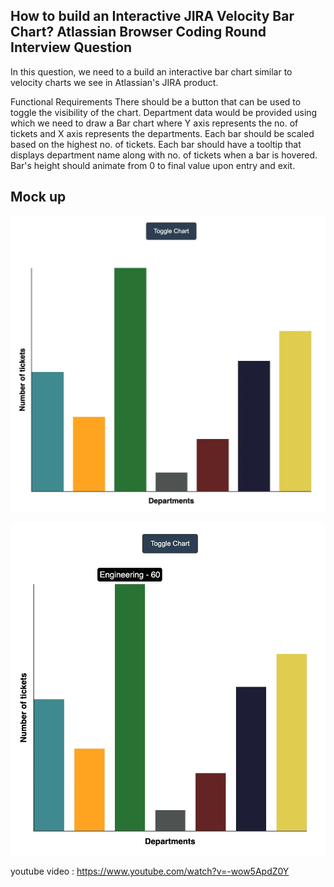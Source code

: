 ## How to build an Interactive JIRA Velocity Bar Chart? Atlassian Browser Coding Round Interview Question

In this question, we need to a build an interactive bar chart similar to velocity charts we see in Atlassian's JIRA product.

Functional Requirements
There should be a button that can be used to toggle the visibility of the chart.
Department data would be provided using which we need to draw a Bar chart where Y axis represents the no. of tickets and X axis represents the departments.
Each bar should be scaled based on the highest no. of tickets.
Each bar should have a tooltip that displays department name along with no. of tickets when a bar is hovered.
Bar's height should animate from 0 to final value upon entry and exit.

## Mock up
![image](/mockup.webp)

![image](/mockup2.webp)


youtube video : https://www.youtube.com/watch?v=-wow5ApdZ0Y